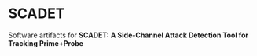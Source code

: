 # SCADET
Software artifacts for **SCADET: A Side-Channel Attack Detection Tool for Tracking Prime+Probe**
